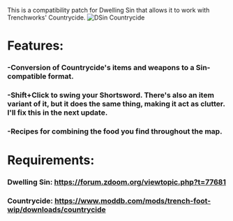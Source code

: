This is a compatibility patch for Dwelling Sin that allows it to work with Trenchworks' Countrycide.
![DSin Countrycide](https://github.com/Antinoe/ZDoom-DwellingSin-Countrycide/assets/88167211/689fcd52-6cc7-465d-8667-c30172c68df3)

# Features:
### -Conversion of Countrycide's items and weapons to a Sin-compatible format.
### -Shift+Click to swing your Shortsword. There's also an item variant of it, but it does the same thing, making it act as clutter. I'll fix this in the next update.
### -Recipes for combining the food you find throughout the map.

# Requirements:
### Dwelling Sin: https://forum.zdoom.org/viewtopic.php?t=77681
### Countrycide: https://www.moddb.com/mods/trench-foot-wip/downloads/countrycide
